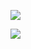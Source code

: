 ![](https://github-readme-stats.vercel.app/api/top-langs/?username=IceCang&bg_color=000022&text_color=66ccff&title_color=f400ff)

![](https://github-readme-stats.vercel.app/api?username=IceCang&bg_color=000022&text_color=66ccff&title_color=f400ff)
